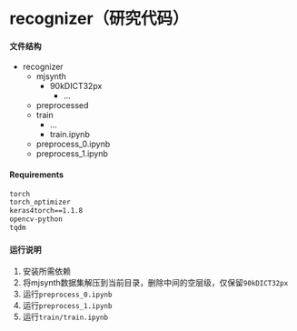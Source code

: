 # recognizer（研究代码）

#### 文件结构

+ recognizer
    + mjsynth
        + 90kDICT32px
            + ...
    + preprocessed
    + train
        + ...
        + train.ipynb
    + preprocess_0.ipynb
    + preprocess_1.ipynb

#### Requirements
```txt
torch
torch_optimizer
keras4torch==1.1.8
opencv-python
tqdm
```

#### 运行说明
1. 安装所需依赖
2. 将mjsynth数据集解压到当前目录，删除中间的空层级，仅保留`90kDICT32px`
3. 运行`preprocess_0.ipynb`
4. 运行`preprocess_1.ipynb`
5. 运行`train/train.ipynb`